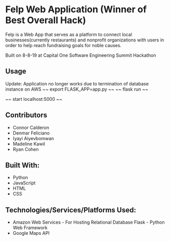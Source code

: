 # Felp Web Application (Winner of Best Overall Hack)

Felp is a Web App that serves as a platform to connect local businesses(currently restaurants) and nonprofit organizations with users in order to help reach fundraising goals for noble causes.

Built on 8-8-19 at Capital One Software Engineering Summit Hackathon

## Usage
Update: Application no longer works due to termination of database instance on AWS
~~ export FLASK_APP=app.py ~~
~~ flask run ~~

~~ start localhost:5000 ~~

## Contributors
- Connor Calderon
- Denmar Feliciano
- Iyayi Aiyevbomwan
- Madeline Kawil
- Ryan Cohen


## Built With:
- Python
- JavaScript
- HTML
- CSS

## Technologies/Services/Platforms Used:
- Amazon Web Services - For Hosting Relational Database
Flask - Python Web Framework
- Google Maps API
